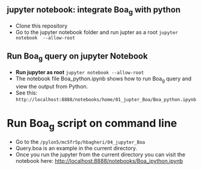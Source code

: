 
## jupyter notebook: integrate Boa<sub>g</sub> with python
* Clone this repository
* Go to the jupyter notebook folder and run jupter as a root
  ```jupyter notebook  --allow-root```



## Run Boa<sub>g</sub> query on jupyter Notebook
  * **Run jupyter as root** ```jupyter notebook --allow-root```
  * The notebook  file Boa_python.ipynb shows how to run Boa<sub>g</sub> query and view the output from Python.
  * See this: ```http://localhost:8888/notebooks/home/01_jupter_Boa/Boa_python.ipynb```


  # Run Boa<sub>g</sub> script on command line
  * Go to the ```/pylon5/mc5fr5p/hbagheri/04_jupyter_Boa```
  * Query.boa is an example in the current directory.
  * Once you run the jupyter from the current directory you can visit the notebook here:
  [http://localhost:8888/notebooks/Boa_ipython.ipynb](http://localhost:8888/notebooks/Boa_ipython.ipynb)
